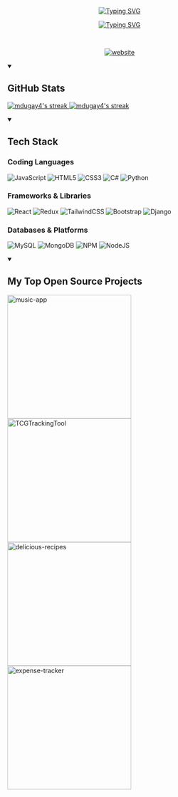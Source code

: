 <p align="center">
    <a href="https://git.io/typing-svg"><img src="https://readme-typing-svg.demolab.com?font=Monospace&size=60&pause=1000&color=EFCB80&center=true&vCenter=true&repeat=false&width=450&height=60&lines=Mark+Dugay" alt="Typing SVG" /></a>
</p>

<p align="center">
    <a href="https://git.io/typing-svg"><img src="https://readme-typing-svg.demolab.com?font=Monospace&size=30&pause=1000&color=EFCB80&center=true&vCenter=true&width=450&height=30&lines=Front-End+Web+Developer" alt="Typing SVG" /></a>
</p>

<br>

<!-- Badges with custom icons - https://github.com/DenverCoder1/custom-icon-badges -->
<!-- View counter - https://github.com/DenverCoder1/Simple-View-Counter -->
<p align="center">
  <a href="https://markdugay.com/"><img src="https://custom-icon-badges.demolab.com/badge/-markdugay.com-82D2FD?style=for-the-badge&logo=mention&logoColor=black" alt="website" /></a>
</p>

<details open>
  <summary><h2>GitHub Stats</h2></summary>
  
  <p>
    <a href="https://github-readme-stats.vercel.app/api?username=mdugay4&theme=ayu-mirage&hide_border=true&include_all_commits=true&count_private=true">
      <img alt="mdugay4's streak" src="https://github-readme-stats.vercel.app/api?username=mdugay4&theme=ayu-mirage&hide_border=true&include_all_commits=true&count_private=true"/>
    </a>
    <a href="https://github-readme-streak-stats.herokuapp.com/?user=mdugay4&theme=ayu-mirage&hide_border=true">
      <img alt="mdugay4's streak" src="https://github-readme-streak-stats.herokuapp.com/?user=mdugay4&theme=ayu-mirage&hide_border=true&include_all_commits=true&count_private=true"/>
    </a>
  </p>
</details>

<!-- Proudly created with GPRM ( https://gprm.itsvg.in ) -->



<details open>
  <summary><h2>️Tech Stack</h2></summary>
  <!-- Some badges are from https://github.com/Ileriayo/markdown-badges -->

### Coding Languages
![JavaScript](https://img.shields.io/badge/javascript-%23323330.svg?style=for-the-badge&logo=javascript&logoColor=%23F7DF1E) ![HTML5](https://img.shields.io/badge/html5-%23E34F26.svg?style=for-the-badge&logo=html5&logoColor=white) ![CSS3](https://img.shields.io/badge/css3-%231572B6.svg?style=for-the-badge&logo=css3&logoColor=white) ![C#](https://img.shields.io/badge/c%23-%23239120.svg?style=for-the-badge&logo=c-sharp&logoColor=white) ![Python](https://img.shields.io/badge/python-3670A0?style=for-the-badge&logo=python&logoColor=ffdd54) 
### Frameworks & Libraries  
![React](https://img.shields.io/badge/react-%2320232a.svg?style=for-the-badge&logo=react&logoColor=%2361DAFB) ![Redux](https://img.shields.io/badge/redux-%23593d88.svg?style=for-the-badge&logo=redux&logoColor=white) ![TailwindCSS](https://img.shields.io/badge/tailwindcss-%2338B2AC.svg?style=for-the-badge&logo=tailwind-css&logoColor=white) ![Bootstrap](https://img.shields.io/badge/bootstrap-%23563D7C.svg?style=for-the-badge&logo=bootstrap&logoColor=white) ![Django](https://img.shields.io/badge/django-%23092E20.svg?style=for-the-badge&logo=django&logoColor=white)
### Databases & Platforms
![MySQL](https://img.shields.io/badge/mysql-%2300f.svg?style=for-the-badge&logo=mysql&logoColor=white) ![MongoDB](https://img.shields.io/badge/MongoDB-%234ea94b.svg?style=for-the-badge&logo=mongodb&logoColor=white) ![NPM](https://img.shields.io/badge/NPM-%23000000.svg?style=for-the-badge&logo=npm&logoColor=white) ![NodeJS](https://img.shields.io/badge/node.js-6DA55F?style=for-the-badge&logo=node.js&logoColor=white) 

</details>

<details open>
  <summary><h2>My Top Open Source Projects</h2></summary>

  <!-- Repo info cards - https://github.com/anuraghazra/github-readme-stats -->
  <!-- Small repo cards (fork) - https://github.com/DenverCoder1/github-readme-stats -->
  <p align="left">
    <a href="https://github.com/mdugay4/music-app"><img width="278" src="https://DenverCoder1-github-readme-stats.vercel.app/api/pin/?username=mdugay4&repo=music-app&theme=ayu-mirage&hide_border=true&show_icons=false" alt="music-app"></a>
    <a href="https://github.com/mdugay4/TCGTrackingTool"><img width="278" src="https://DenverCoder1-github-readme-stats.vercel.app/api/pin/?username=mdugay4&repo=TCGTrackingTool&theme=ayu-mirage&hide_border=true&show_icons=false" alt="TCGTrackingTool"></a>
    <a href="https://github.com/mdugay4/delicious-recipes"><img width="278" src="https://DenverCoder1-github-readme-stats.vercel.app/api/pin/?username=mdugay4&repo=delicious-recipes&theme=ayu-mirage&hide_border=true&show_icons=false" alt="delicious-recipes"></a>
    <a href="https://github.com/mdugay4/expense-tracker"><img width="278" src="https://DenverCoder1-github-readme-stats.vercel.app/api/pin/?username=mdugay4&repo=expense-tracker&theme=ayu-mirage&hide_border=true&show_icons=false" alt="expense-tracker"></a>
  </p>
</details>
